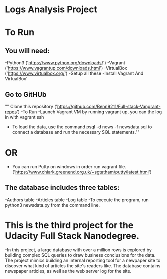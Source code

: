 # Logs Analysis Project

# To Run

## You will need:

  -Python3 ('https://www.python.org/downloads/')
  -Vagrant ('https://www.vagrantup.com/downloads.html')
  -VirtualBox ('https://www.virtualbox.org/')
  -Setup all these
  -Install Vagrant And VirtualBox'

## Go to GitHUb
  "" Clone this repository ('https://github.com/Benn9211/Full-stack-Vangrant-repos')
   -To Run
   -Launch Vagrant VM by running vagrant up, you can the log in with vagrant ssh
  - To load the data, use the command psql -d news -f newsdata.sql to connect a database and run the necessary SQL statements.""
  # OR
 -  You can run Putty on windows in order run vagrant file.('https://www.chiark.greenend.org.uk/~sgtatham/putty/latest.html')

## The database includes three tables:

-Authors table
-Articles table
-Log table
-To execute the program, run python3 newsdata.py from the command line.


# This is the third project for the Udacity Full Stack Nanodegree. 
-In this project, a large database with over a million rows is explored by building complex SQL queries to draw business conclusions for the data. The project mimics building an internal reporting tool for a newpaper site to discover what kind of articles the site's readers like. The database contains newspaper articles, as well as the web server log for the site.
